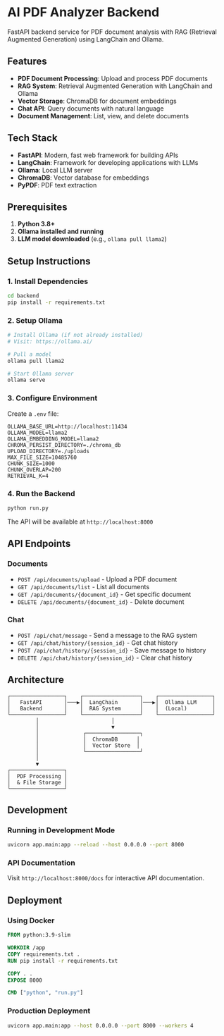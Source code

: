 # AI PDF Analyzer Backend

FastAPI backend service for PDF document analysis with RAG (Retrieval Augmented Generation) using LangChain and Ollama.

## Features

- **PDF Document Processing**: Upload and process PDF documents
- **RAG System**: Retrieval Augmented Generation with LangChain and Ollama
- **Vector Storage**: ChromaDB for document embeddings
- **Chat API**: Query documents with natural language
- **Document Management**: List, view, and delete documents

## Tech Stack

- **FastAPI**: Modern, fast web framework for building APIs
- **LangChain**: Framework for developing applications with LLMs
- **Ollama**: Local LLM server
- **ChromaDB**: Vector database for embeddings
- **PyPDF**: PDF text extraction

## Prerequisites

1. **Python 3.8+**
2. **Ollama installed and running**
3. **LLM model downloaded** (e.g., `ollama pull llama2`)

## Setup Instructions

### 1. Install Dependencies

```bash
cd backend
pip install -r requirements.txt
```

### 2. Setup Ollama

```bash
# Install Ollama (if not already installed)
# Visit: https://ollama.ai/

# Pull a model
ollama pull llama2

# Start Ollama server
ollama serve
```

### 3. Configure Environment

Create a `.env` file:

```env
OLLAMA_BASE_URL=http://localhost:11434
OLLAMA_MODEL=llama2
OLLAMA_EMBEDDING_MODEL=llama2
CHROMA_PERSIST_DIRECTORY=./chroma_db
UPLOAD_DIRECTORY=./uploads
MAX_FILE_SIZE=10485760
CHUNK_SIZE=1000
CHUNK_OVERLAP=200
RETRIEVAL_K=4
```

### 4. Run the Backend

```bash
python run.py
```

The API will be available at `http://localhost:8000`

## API Endpoints

### Documents

- `POST /api/documents/upload` - Upload a PDF document
- `GET /api/documents/list` - List all documents
- `GET /api/documents/{document_id}` - Get specific document
- `DELETE /api/documents/{document_id}` - Delete document

### Chat

- `POST /api/chat/message` - Send a message to the RAG system
- `GET /api/chat/history/{session_id}` - Get chat history
- `POST /api/chat/history/{session_id}` - Save message to history
- `DELETE /api/chat/history/{session_id}` - Clear chat history

## Architecture

```
┌─────────────────┐    ┌──────────────────┐    ┌─────────────────┐
│   FastAPI       │───▶│  LangChain       │───▶│  Ollama LLM     │
│   Backend       │    │  RAG System      │    │  (Local)        │
└─────────────────┘    └──────────────────┘    └─────────────────┘
         │                       │
         │                       ▼
         │              ┌─────────────────┐
         │              │  ChromaDB      │
         │              │  Vector Store  │
         │              └─────────────────┘
         │
         ▼
┌─────────────────┐
│  PDF Processing │
│  & File Storage │
└─────────────────┘
```

## Development

### Running in Development Mode

```bash
uvicorn app.main:app --reload --host 0.0.0.0 --port 8000
```

### API Documentation

Visit `http://localhost:8000/docs` for interactive API documentation.

## Deployment

### Using Docker

```dockerfile
FROM python:3.9-slim

WORKDIR /app
COPY requirements.txt .
RUN pip install -r requirements.txt

COPY . .
EXPOSE 8000

CMD ["python", "run.py"]
```

### Production Deployment

```bash
uvicorn app.main:app --host 0.0.0.0 --port 8000 --workers 4
```
